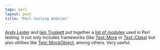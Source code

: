 ```yaml
---
tags: perl
layout: post
title: "Perl testing modules"
---
```




<a href="http://www.petdance.com/">Andy Lester</a> and <a href="http://use.perl.org/~spoon/">Iain Truskett</a> put together a <a href="http://qa.perl.org/test-modules.html">list of modules</a> used in Perl testing. It not only includes frameworks (like <a href="http://search.cpan.org/~mschwern/Test-Simple-0.48_01/lib/Test/More.pm">Test::More</a> or <a href="http://search.cpan.org/~adie/Test-Class-0.03/Class.pm">Test::Class</a>) but also utilities like <a href="http://search.cpan.org/author/CHROMATIC/Test-MockObject-0.12/">Test::MockObject</a>, among others. Very useful.


